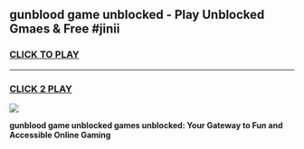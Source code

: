 
## gunblood game unblocked - Play Unblocked Gmaes & Free #jinii
<h3>
<a href="https://premium.freeplayer.one?title=gunblood_game_unblocked&ref=03M">CLICK TO PLAY</a></h3>
<hr>

<h3>
<a href="https://premium.freeplayer.one?title=gunblood_game_unblocked&ref=03M">CLICK 2 PLAY</a>
  
</h3>

<a href="https://premium.freeplayer.one?title=gunblood_game_unblocked&ref=03M"><img src="https://clearcache.store/games.png"></a>


**gunblood game unblocked games unblocked: Your Gateway to Fun and Accessible Online Gaming**
